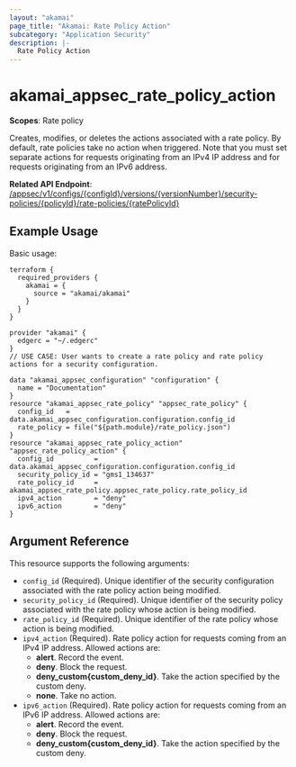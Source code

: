 ```yaml
---
layout: "akamai"
page_title: "Akamai: Rate Policy Action"
subcategory: "Application Security"
description: |-
  Rate Policy Action
---
```


# akamai_appsec_rate_policy_action

**Scopes**: Rate policy

Creates, modifies, or deletes the actions associated with a rate policy.
By default, rate policies take no action when triggered.
Note that you must set separate actions for requests originating from an IPv4 IP address and for requests originating from an IPv6 address.

**Related API Endpoint**: [/appsec/v1/configs/{configId}/versions/{versionNumber}/security-policies/{policyId}/rate-policies/{ratePolicyId}](https://techdocs.akamai.com/application-security/reference/put-rate-policy-action)

## Example Usage

Basic usage:

```
terraform {
  required_providers {
    akamai = {
      source = "akamai/akamai"
    }
  }
}

provider "akamai" {
  edgerc = "~/.edgerc"
}
// USE CASE: User wants to create a rate policy and rate policy actions for a security configuration.

data "akamai_appsec_configuration" "configuration" {
  name = "Documentation"
}
resource "akamai_appsec_rate_policy" "appsec_rate_policy" {
  config_id   = data.akamai_appsec_configuration.configuration.config_id
  rate_policy = file("${path.module}/rate_policy.json")
}
resource "akamai_appsec_rate_policy_action" "appsec_rate_policy_action" {
  config_id          = data.akamai_appsec_configuration.configuration.config_id
  security_policy_id = "gms1_134637"
  rate_policy_id     = akamai_appsec_rate_policy.appsec_rate_policy.rate_policy_id
  ipv4_action        = "deny"
  ipv6_action        = "deny"
}
```

## Argument Reference

This resource supports the following arguments:

- `config_id` (Required). Unique identifier of the security configuration associated with the rate policy action being modified.
- `security_policy_id` (Required). Unique identifier of the security policy associated with the rate policy whose action is being modified.
- `rate_policy_id` (Required). Unique identifier of the rate policy whose action is being modified.
- `ipv4_action` (Required). Rate policy action for requests coming from an IPv4 IP address. Allowed actions are:
  - **alert**. Record the event.
  - **deny**. Block the request.
  - **deny_custom{custom_deny_id}**. Take the action specified by the custom deny.
  - **none**. Take no action.
- `ipv6_action` (Required). Rate policy action for requests coming from an IPv6 IP address. Allowed actions are:
  - **alert**. Record the event.
  - **deny**. Block the request.
  - **deny_custom{custom_deny_id}**. Take the action specified by the custom deny.
